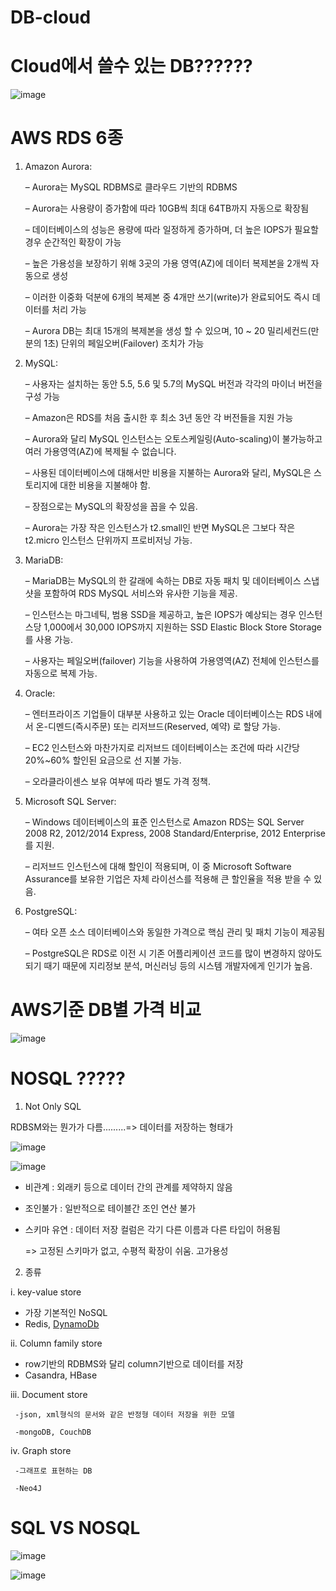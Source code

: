 # DB-cloud

# Cloud에서 쓸수 있는 DB??????
![image](https://user-images.githubusercontent.com/75401920/112100536-a0b7b680-8be8-11eb-8f13-ebaa392dd984.png)


# AWS RDS 6종



1. Amazon Aurora:

   – Aurora는 MySQL RDBMS로 클라우드 기반의 RDBMS
   
   – Aurora는 사용량이 증가함에 따라 10GB씩 최대 64TB까지 자동으로 확장됨
   
   – 데이터베이스의 성능은 용량에 따라 일정하게 증가하며, 더 높은 IOPS가 필요할 경우 순간적인 확장이 가능
   
   – 높은 가용성을 보장하기 위해 3곳의 가용 영역(AZ)에 데이터 복제본을 2개씩 자동으로 생성
   
   – 이러한 이중화 덕분에 6개의 복제본 중 4개만 쓰기(write)가 완료되어도 즉시 데이터를 처리 가능
   
   – Aurora DB는 최대 15개의 복제본을 생성 할 수 있으며, 10 ~ 20 밀리세컨드(만분의 1초) 단위의 페일오버(Failover) 조치가 가능

2. MySQL:
   
   – 사용자는 설치하는 동안 5.5, 5.6 및 5.7의 MySQL 버전과 각각의 마이너 버전을 구성 가능
   
   – Amazon은 RDS를 처음 출시한 후 최소 3년 동안 각 버전들을 지원 가능
   
   – Aurora와 달리 MySQL 인스턴스는 오토스케일링(Auto-scaling)이 불가능하고 여러 가용영역(AZ)에 복제될 수 없습니다.
   
   – 사용된 데이터베이스에 대해서만 비용을 지불하는 Aurora와 달리, MySQL은 스토리지에 대한 비용을 지불해야 함.
   
   – 장점으로는 MySQL의 확장성을 꼽을 수 있음.
   
   – Aurora는 가장 작은 인스턴스가 t2.small인 반면 MySQL은 그보다 작은 t2.micro 인스턴스 단위까지 프로비저닝 가능.

3. MariaDB:

   – MariaDB는 MySQL의 한 갈래에 속하는 DB로 자동 패치 및 데이터베이스 스냅 샷을 포함하여 RDS MySQL 서비스와 유사한 기능을 제공.
   
   – 인스턴스는 마그네틱, 범용 SSD을 제공하고, 높은 IOPS가 예상되는 경우 인스턴스당 1,000에서 30,000 IOPS까지 지원하는 SSD Elastic Block Store Storage를 사용 가능.
   
   – 사용자는 페일오버(failover) 기능을 사용하여 가용영역(AZ) 전체에 인스턴스를 자동으로 복제 가능.

4. Oracle:

   – 엔터프라이즈 기업들이 대부분 사용하고 있는 Oracle 데이터베이스는 RDS 내에서 온-디멘드(즉시주문) 또는 리저브드(Reserved, 예약) 로 할당 가능.
   
   – EC2 인스턴스와 마찬가지로 리저브드 데이터베이스는 조건에 따라 시간당 20%~60% 할인된 요금으로 선 지불 가능.
   
   – 오라클라이센스 보유 여부에 따라 별도 가격 정책.

5. Microsoft SQL Server:

   – Windows 데이터베이스의 표준 인스턴스로 Amazon RDS는 SQL Server 2008 R2, 2012/2014 Express, 2008 Standard/Enterprise, 2012 Enterprise를 지원.
   
   – 리저브드 인스턴스에 대해 할인이 적용되며, 이 중 Microsoft Software Assurance를 보유한 기업은 자체 라이선스를 적용해 큰 할인율을 적용 받을 수 있음.

6. PostgreSQL:

   – 여타 오픈 소스 데이터베이스와 동일한 가격으로 핵심 관리 및 패치 기능이 제공됨
   
   – PostgreSQL은 RDS로 이전 시 기존 어플리케이션 코드를 많이 변경하지 않아도 되기 때기 때문에 지리정보 분석, 머신러닝 등의 시스템 개발자에게 인기가 높음.


# AWS기준 DB별 가격 비교

![image](https://user-images.githubusercontent.com/75401920/112788108-10b8b780-9095-11eb-822b-31276591531c.png)


# NOSQL ?????
 
1. Not Only SQL
 
 RDBSM와는 뭔가가 다름.........=> 데이터를 저장하는 형태가
 
 ![image](https://user-images.githubusercontent.com/75401920/112103302-e7a7ab00-8bec-11eb-9941-4d89b41142d5.png)

 ![image](https://user-images.githubusercontent.com/75401920/112103382-00b05c00-8bed-11eb-98c8-ae525aac6eed.png)
 
  - 비관계 : 외래키 등으로 데이터 간의 관계를 제약하지 않음
  - 조인불가 : 일반적으로 테이블간 조인 연산 불가
  - 스키마 유연 : 데이터 저장 컬럼은 각기 다른 이름과 다른 타입이 허용됨

    => 고정된 스키마가 없고, 수평적 확장이 쉬움. 고가용성
 
2. 종류

 i. key-value store
  
   - 가장 기본적인 NoSQL     
   - Redis, [DynamoDb](https://pjh3749.tistory.com/282)

 ii. Column family store

   - row기반의 RDBMS와 달리 column기반으로 데이터를 저장   
   - Casandra, HBase
     
 iii. Document store

     -json, xml형식의 문서와 같은 반정형 데이터 저장을 위한 모델
     
     -mongoDB, CouchDB
  
 iv. Graph store
  
     -그래프로 표현하는 DB
     
     -Neo4J
 

# SQL VS NOSQL

![image](https://user-images.githubusercontent.com/75401920/113251962-20870480-92fe-11eb-85f2-3a5192ba123b.png)

![image](https://user-images.githubusercontent.com/75401920/112100183-12dbcb80-8be8-11eb-93bc-da1cb1be408a.png)
